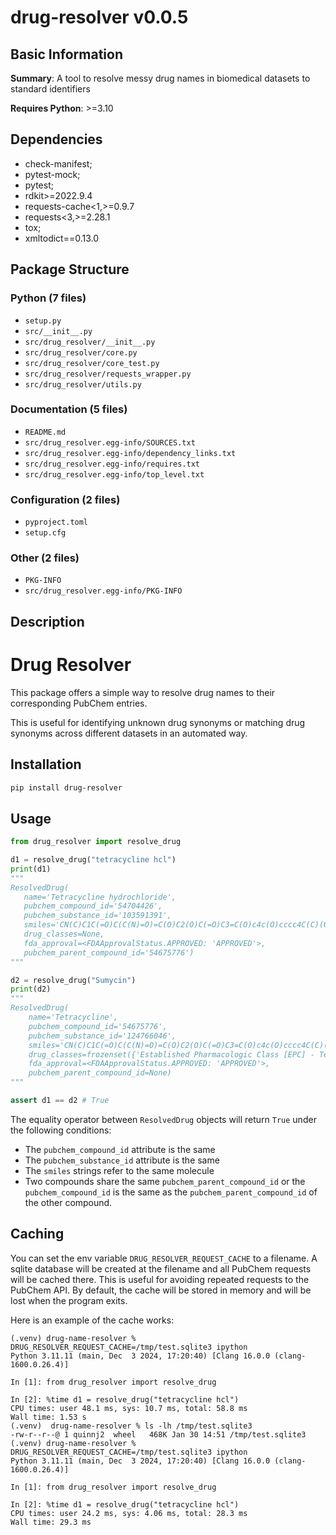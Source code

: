 # drug-resolver v0.0.5

## Basic Information

**Summary**: A tool to resolve messy drug names in biomedical datasets to standard identifiers

**Requires Python**: >=3.10

## Dependencies

- check-manifest;
- pytest-mock;
- pytest;
- rdkit>=2022.9.4
- requests-cache<1,>=0.9.7
- requests<3,>=2.28.1
- tox;
- xmltodict==0.13.0

## Package Structure

### Python (7 files)

- `setup.py`
- `src/__init__.py`
- `src/drug_resolver/__init__.py`
- `src/drug_resolver/core.py`
- `src/drug_resolver/core_test.py`
- `src/drug_resolver/requests_wrapper.py`
- `src/drug_resolver/utils.py`

### Documentation (5 files)

- `README.md`
- `src/drug_resolver.egg-info/SOURCES.txt`
- `src/drug_resolver.egg-info/dependency_links.txt`
- `src/drug_resolver.egg-info/requires.txt`
- `src/drug_resolver.egg-info/top_level.txt`

### Configuration (2 files)

- `pyproject.toml`
- `setup.cfg`

### Other (2 files)

- `PKG-INFO`
- `src/drug_resolver.egg-info/PKG-INFO`

## Description

# Drug Resolver

This package offers a simple way to resolve drug names to their corresponding PubChem entries.

This is useful for identifying unknown drug synonyms or matching drug synonyms across different datasets in an automated way.


## Installation

```sh
pip install drug-resolver
```

## Usage

```python
from drug_resolver import resolve_drug

d1 = resolve_drug("tetracycline hcl")
print(d1)
"""
ResolvedDrug(
   name='Tetracycline hydrochloride', 
   pubchem_compound_id='54704426', 
   pubchem_substance_id='103591391', 
   smiles='CN(C)C1C(=O)C(C(N)=O)=C(O)C2(O)C(=O)C3=C(O)c4c(O)cccc4C(C)(O)C3CC12.Cl', 
   drug_classes=None, 
   fda_approval=<FDAApprovalStatus.APPROVED: 'APPROVED'>, 
   pubchem_parent_compound_id='54675776')
"""

d2 = resolve_drug("Sumycin")
print(d2)
"""
ResolvedDrug(
    name='Tetracycline', 
    pubchem_compound_id='54675776', 
    pubchem_substance_id='124766046', 
    smiles='CN(C)C1C(=O)C(C(N)=O)=C(O)C2(O)C(=O)C3=C(O)c4c(O)cccc4C(C)(O)C3CC12', 
    drug_classes=frozenset({'Established Pharmacologic Class [EPC] - Tetracycline-class Antimicrobial'}), 
    fda_approval=<FDAApprovalStatus.APPROVED: 'APPROVED'>, 
    pubchem_parent_compound_id=None)
"""

assert d1 == d2 # True
```

The equality operator between `ResolvedDrug` objects will return `True` under the following conditions:

- The `pubchem_compound_id` attribute is the same
- The `pubchem_substance_id` attribute is the same
- The `smiles` strings refer to the same molecule
- Two compounds share the same `pubchem_parent_compound_id` or the `pubchem_compound_id` is the same as the `pubchem_parent_compound_id` of the other compound.

## Caching

You can set the env variable `DRUG_RESOLVER_REQUEST_CACHE` to a filename. A sqlite database will be created
at the filename and all PubChem requests will be cached there. This is useful for avoiding repeated requests
to the PubChem API. By default, the cache will be stored in memory and will be lost when the program exits.

Here is an example of the cache works:

```commandline
(.venv) drug-name-resolver % DRUG_RESOLVER_REQUEST_CACHE=/tmp/test.sqlite3 ipython
Python 3.11.11 (main, Dec  3 2024, 17:20:40) [Clang 16.0.0 (clang-1600.0.26.4)]

In [1]: from drug_resolver import resolve_drug

In [2]: %time d1 = resolve_drug("tetracycline hcl")
CPU times: user 48.1 ms, sys: 10.7 ms, total: 58.8 ms
Wall time: 1.53 s
(.venv)  drug-name-resolver % ls -lh /tmp/test.sqlite3
-rw-r--r--@ 1 quinnj2  wheel   468K Jan 30 14:51 /tmp/test.sqlite3
(.venv) drug-name-resolver % DRUG_RESOLVER_REQUEST_CACHE=/tmp/test.sqlite3 ipython
Python 3.11.11 (main, Dec  3 2024, 17:20:40) [Clang 16.0.0 (clang-1600.0.26.4)]

In [1]: from drug_resolver import resolve_drug

In [2]: %time d1 = resolve_drug("tetracycline hcl")
CPU times: user 24.2 ms, sys: 4.06 ms, total: 28.3 ms
Wall time: 29.3 ms
```

